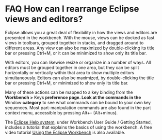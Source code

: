 

FAQ How can I rearrange Eclipse views and editors?
==================================================

Eclipse allows you a great deal of flexibility in how the views and editors are presented in the workbench. With the mouse, views can be docked as fast views in toolbars, grouped together in stacks, and dragged around to different areas. Any view can also be maximized by double-clicking its title bar or pressing Ctrl+M, or it can be minimized to show only its title bar.

With editors, you can likewise resize or organize in a number of ways. All editors must be grouped together in one area, but they can be split horizontally or vertically within that area to show multiple editors simultaneously. Editors can also be maximized, by double-clicking the title bar or pressing Ctrl+M, or minimized to show only its title bar.

Many of these actions can be mapped to a key binding from the **Workbench >** Keys **preference page. Look at the commands in the** Window **category** to see what commands can be bound to your own key sequences. Most part-manipulation commands are also found in the part context menu, accessible by pressing Alt+- (Alt+minus).

The [Eclipse Help system](https://help.eclipse.org/help33/index.jsp), under Workbench User Guide / Getting Started, includes a tutorial that explains the basics of using the workbench. A free video tutorial [Using the Eclipse Workbench](http://eclipsetutorial.sourceforge.net/workbench.html) is also available.

